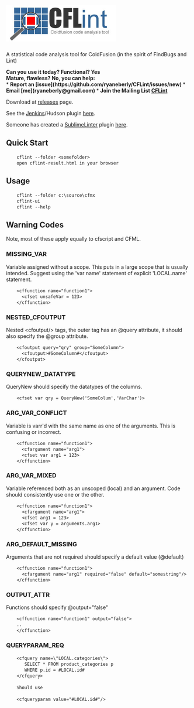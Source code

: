 ![CFLint](/src/main/resources/CFLint-logo.jpg)
======


A statistical code analysis tool for ColdFusion (in the spirit of FindBugs and Lint)

<div><strong>Can you use it today? Functional? Yes</strong><br>
<strong>Mature, flawless?  No, you can help:<br></strong></div>
* <strong>Report an [issue](https://github.com/ryaneberly/CFLint/issues/new) </strong>
* <strong>Email [me](ryaneberly@gmail.com) </strong>
* <strong>Join the Mailing List <a id="nabblelink" href="http://cflint.2337369.n4.nabble.com/">CFLint</a>
<script src="http://cflint.2337369.n4.nabble.com/embed/f1"></script></strong>

Download at [releases](https://github.com/ryaneberly/CFLint/releases) page.

See the [Jenkins](http://jenkins-ci.org/)/Hudson plugin [here](https://github.com/ryaneberly/CFLint-plugin).

Someone has created a [SublimeLinter](http://www.sublimelinter.com) plugin [here](https://github.com/ckaznocha/SublimeLinter-contrib-CFLint).


## Quick Start 
        cflint --folder <somefolder> 
        open cflint-result.html in your browser

## Usage
        
        cflint --folder c:\source\cfmx
        cflint-ui
        cflint --help

## Warning Codes
Note, most of these apply equally to cfscript and CFML.

### MISSING_VAR

Variable assigned without a scope.  This puts in a large scope that is usually intended.  Suggest using the 'var name' statement of explicit 'LOCAL.name' statement.

        <cffunction name="function1">
          <cfset unsafeVar = 123>
        </cffunction>

### NESTED_CFOUTPUT

Nested &lt;cfoutput/&gt; tags, the outer tag has an @query attribute, it should also specify the @group attribute.

        <cfoutput query="qry" group="SomeColumn">
          <cfoutput>#SomeColumn#</cfoutput>
        </cfoutput>
								
### QUERYNEW_DATATYPE

QueryNew should specify the datatypes of the columns.
 
        <cfset var qry = QueryNew('SomeColum','VarChar')>
								
### ARG_VAR_CONFLICT

Variable is varr'd with the same name as one of the arguments.  This is confusing or incorrect.
								
        <cffunction name="function1">
          <cfargument name="arg1">
          <cfset var arg1 = 123>
        </cffunction>

### ARG_VAR_MIXED

Variable referenced both as an unscoped (local) and an argument.  Code should consistently use one or the other.

        <cffunction name="function1">
          <cfargument name="arg1">
          <cfset arg1 = 123>
          <cfset var y = arguments.arg1>
        </cffunction>
								
### ARG_DEFAULT_MISSING

Arguments that are not required should specify a default value (@default)

        <cffunction name="function1">
          <cfargument name="arg1" required="false" default="somestring"/>
        </cffunction>
### OUTPUT_ATTR

Functions should specify @output="false"
								
        <cffunction name="function1" output="false">
        ..
        </cffunction>
        
### QUERYPARAM_REQ
     
        <cfquery name=\"LOCAL.categories\">
           SELECT * FROM product_categories p
           WHERE p.id = #LOCAL.id#
        </cfquery>
        
        Should use
        
        <cfqueryparam value="#LOCAL.id#"/>
